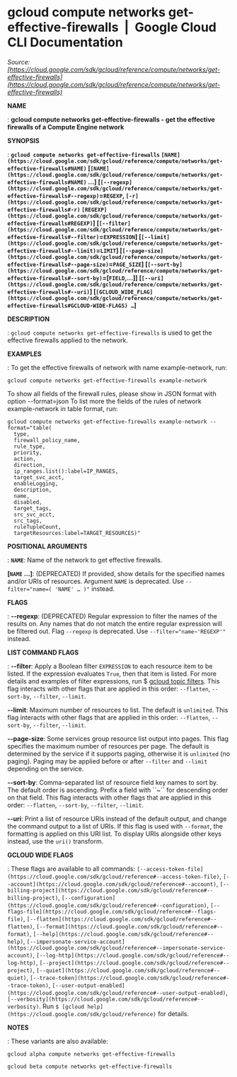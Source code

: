 # gcloud compute networks get-effective-firewalls  |  Google Cloud CLI Documentation

*Source: [https://cloud.google.com/sdk/gcloud/reference/compute/networks/get-effective-firewalls](https://cloud.google.com/sdk/gcloud/reference/compute/networks/get-effective-firewalls)*

**NAME**

: **gcloud compute networks get-effective-firewalls - get the effective firewalls of a Compute Engine network**

**SYNOPSIS**

: **`gcloud compute networks get-effective-firewalls` `[NAME](https://cloud.google.com/sdk/gcloud/reference/compute/networks/get-effective-firewalls#NAME)` [`[NAME](https://cloud.google.com/sdk/gcloud/reference/compute/networks/get-effective-firewalls#NAME)` …] [`[--regexp](https://cloud.google.com/sdk/gcloud/reference/compute/networks/get-effective-firewalls#--regexp)`=`REGEXP`, `[-r](https://cloud.google.com/sdk/gcloud/reference/compute/networks/get-effective-firewalls#-r)` `[REGEXP](https://cloud.google.com/sdk/gcloud/reference/compute/networks/get-effective-firewalls#REGEXP)`] [`[--filter](https://cloud.google.com/sdk/gcloud/reference/compute/networks/get-effective-firewalls#--filter)`=`EXPRESSION`] [`[--limit](https://cloud.google.com/sdk/gcloud/reference/compute/networks/get-effective-firewalls#--limit)`=`LIMIT`] [`[--page-size](https://cloud.google.com/sdk/gcloud/reference/compute/networks/get-effective-firewalls#--page-size)`=`PAGE_SIZE`] [`[--sort-by](https://cloud.google.com/sdk/gcloud/reference/compute/networks/get-effective-firewalls#--sort-by)`=[`FIELD`,…]] [`[--uri](https://cloud.google.com/sdk/gcloud/reference/compute/networks/get-effective-firewalls#--uri)`] [`[GCLOUD_WIDE_FLAG](https://cloud.google.com/sdk/gcloud/reference/compute/networks/get-effective-firewalls#GCLOUD-WIDE-FLAGS) …`]**

**DESCRIPTION**

: `gcloud compute networks get-effective-firewalls` is used to get the
effective firewalls applied to the network.

**EXAMPLES**

: To get the effective firewalls of network with name example-network, run:

```
gcloud compute networks get-effective-firewalls example-network
```

To show all fields of the firewall rules, please show in JSON format with option
--format=json
To list more the fields of the rules of network example-network in table format,
run:

```
gcloud compute networks get-effective-firewalls example-network --format="table(
  type,
  firewall_policy_name,
  rule_type,
  priority,
  action,
  direction,
  ip_ranges.list():label=IP_RANGES,
  target_svc_acct,
  enableLogging,
  description,
  name,
  disabled,
  target_tags,
  src_svc_acct,
  src_tags,
  ruleTupleCount,
  targetResources:label=TARGET_RESOURCES)"
```

**POSITIONAL ARGUMENTS**

: **`NAME`**:
Name of the network to get effective firewalls.

**[`NAME` …]**:
(DEPRECATED) If provided, show details for the specified names and/or URIs of
resources.
Argument `NAME` is deprecated. Use `--filter="name=( 'NAME'
… )"` instead.

**FLAGS**

: **--regexp**:
(DEPRECATED) Regular expression to filter the names of the results on. Any names
that do not match the entire regular expression will be filtered out.
Flag `--regexp` is deprecated. Use
`--filter="name~'REGEXP'"` instead.

**LIST COMMAND FLAGS**

: **--filter**:
Apply a Boolean filter `EXPRESSION` to each resource item
to be listed. If the expression evaluates `True`, then that item is
listed. For more details and examples of filter expressions, run $ [gcloud topic filters](https://cloud.google.com/sdk/gcloud/reference/topic/filters). This flag
interacts with other flags that are applied in this order:
`--flatten`, `--sort-by`, `--filter`,
`--limit`.

**--limit**:
Maximum number of resources to list. The default is `unlimited`. This
flag interacts with other flags that are applied in this order:
`--flatten`, `--sort-by`, `--filter`,
`--limit`.

**--page-size**:
Some services group resource list output into pages. This flag specifies the
maximum number of resources per page. The default is determined by the service
if it supports paging, otherwise it is `unlimited` (no paging).
Paging may be applied before or after `--filter` and
`--limit` depending on the service.

**--sort-by**:
Comma-separated list of resource field key names to sort by. The default order
is ascending. Prefix a field with ``~´´ for descending order on that
field. This flag interacts with other flags that are applied in this order:
`--flatten`, `--sort-by`, `--filter`,
`--limit`.

**--uri**:
Print a list of resource URIs instead of the default output, and change the
command output to a list of URIs. If this flag is used with
`--format`, the formatting is applied on this URI list. To display
URIs alongside other keys instead, use the `uri()` transform.

**GCLOUD WIDE FLAGS**

: These flags are available to all commands: `[--access-token-file](https://cloud.google.com/sdk/gcloud/reference#--access-token-file)`,
`[--account](https://cloud.google.com/sdk/gcloud/reference#--account)`, `[--billing-project](https://cloud.google.com/sdk/gcloud/reference#--billing-project)`,
`[--configuration](https://cloud.google.com/sdk/gcloud/reference#--configuration)`,
`[--flags-file](https://cloud.google.com/sdk/gcloud/reference#--flags-file)`,
`[--flatten](https://cloud.google.com/sdk/gcloud/reference#--flatten)`, `[--format](https://cloud.google.com/sdk/gcloud/reference#--format)`, `[--help](https://cloud.google.com/sdk/gcloud/reference#--help)`, `[--impersonate-service-account](https://cloud.google.com/sdk/gcloud/reference#--impersonate-service-account)`,
`[--log-http](https://cloud.google.com/sdk/gcloud/reference#--log-http)`,
`[--project](https://cloud.google.com/sdk/gcloud/reference#--project)`, `[--quiet](https://cloud.google.com/sdk/gcloud/reference#--quiet)`, `[--trace-token](https://cloud.google.com/sdk/gcloud/reference#--trace-token)`, `[--user-output-enabled](https://cloud.google.com/sdk/gcloud/reference#--user-output-enabled)`,
`[--verbosity](https://cloud.google.com/sdk/gcloud/reference#--verbosity)`.
Run `$ [gcloud help](https://cloud.google.com/sdk/gcloud/reference)` for details.

**NOTES**

: These variants are also available:

```
gcloud alpha compute networks get-effective-firewalls
```

```
gcloud beta compute networks get-effective-firewalls
```